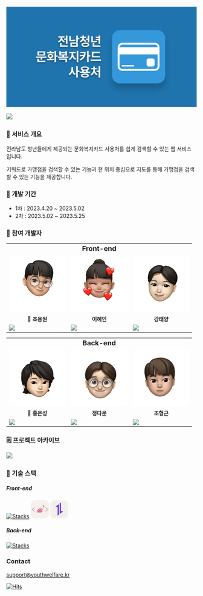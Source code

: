 ![header](https://github.com/team-culfare/YWC-FE/blob/develop/public/thumbnail.png?raw=true)

<a href = "https://youthwelfare.kr/"><img src="https://img.shields.io/badge/Project Website-blue?style=flat-square&logo=&logoColor=white"/></a>

### 🔎 서비스 개요

전라남도 청년들에게 제공되는 문화복지카드 사용처를 쉽게 검색할 수 있는 웹 서비스 입니다.

키워드로 가맹점을 검색할 수 있는 기능과 현 위치 중심으로 지도를 통해 가맹점을 검색할 수 있는 기능을 제공합니다.

### 📆 개발 기간

-   1차 : 2023.4.20 ~ 2023.5.02
-   2차 : 2023.5.02 ~ 2023.5.25

### 👥 참여 개발자

<table>
    <tr>
        <td style="font-size: 18px; font-weight: 700" align="center" colspan="3">Front-end</td>
    </tr>
    <tr>
        <td><img src="https://github.com/team-culfare/.resources/blob/main/%EC%A1%B0%EC%9A%A9%EC%9B%90.png?raw=true" width="150"/></td>
        <td><img src="https://github.com/team-culfare/.resources/blob/main/%EC%9D%B4%ED%98%9C%EC%9D%B8.png?raw=true" width="150"/></td>
        <td><img src="https://github.com/team-culfare/.resources/blob/main/%EA%B0%95%ED%83%9C%EC%96%91.jpg?raw=true" width="150"/></td>
    </tr>
    <tr>
        <td align="center" style="font-size: 14px; font-weight: 700">👑 조용원</td>
        <td align="center" style="font-size: 14px; font-weight: 700">이혜인</td>
        <td align="center" style="font-size: 14px; font-weight: 700">강태양</td>
    </tr>
    <tr>
        <td align="center"><a style="display: block" href = "https://github.com/nyongone"><img style="display: block" src="https://img.shields.io/badge/Github-black?style=flat-square&logo=&logoColor=white"/></a></td>
        <td align="center"><a href = "https://github.com/HAECHAN66"><img style="display: block" src="https://img.shields.io/badge/Github-black?style=flat-square&logo=&logoColor=white"/></a></td>
        <td align="center"><a href = "https://github.com/zxcv2987"><img style="display: block" src="https://img.shields.io/badge/Github-black?style=flat-square&logo=&logoColor=white"/></a></td>
    </tr>
</table>

<table>
    <tr>
        <td style="font-size: 18px; font-weight: 700" align="center" colspan="3">Back-end</td>
    </tr>
    <tr>
        <td><img src="https://github.com/team-culfare/.resources/blob/main/%ED%99%8D%EC%9D%80%EC%84%B1.png?raw=true" width="150"/></td>
        <td><img src="https://github.com/team-culfare/.resources/blob/main/%EC%A0%95%EB%8B%A4%EC%9A%B4.jpeg?raw=true" width="150"/></td>
        <td><img src="https://github.com/team-culfare/.resources/blob/main/%EC%A1%B0%ED%98%95%EA%B7%BC.jpeg?raw=true" width="150"/></td>
    </tr>
    <tr>
        <td align="center" style="font-size: 14px; font-weight: 700">👑 홍은성</td>
        <td align="center" style="font-size: 14px; font-weight: 700">정다운</td>
        <td align="center" style="font-size: 14px; font-weight: 700">조형근</td>
    </tr>
    <tr>
        <td align="center"><a href="https://github.com/lightpurple"><img style="display: block" src="https://img.shields.io/badge/Github-black?style=flat-square&logo=&logoColor=white"/></a></td>
        <td align="center"><a href="https://github.com/jdw611"><img style="display: block" src="https://img.shields.io/badge/Github-black?style=flat-square&logo=&logoColor=white"/></a></td>
        <td align="center"><a href="https://github.com/woomae"><img style="display: block" src="https://img.shields.io/badge/Github-black?style=flat-square&logo=&logoColor=white"/></a></td>
    </tr>
</table>

### 🗒️ 프로젝트 아카이브

[<img src="https://img.shields.io/badge/Notion-white?style=flat&logo=notion&logoColor=black"/>](https://www.notion.so/Youth-Welfare-fa3fe1a7c5b446e8b1971128cf6d804d?pvs=4)

### 🔧 기술 스택

##### Front-end

[![Stacks](https://skills.thijs.gg/icons?i=ts,react&theme=light)](https://skills.thijs.gg) <img src="https://github.com/team-culfare/.resources/blob/main/styledcomponents.png?raw=true" width = "48"/> <img src="https://github.com/team-culfare/.resources/blob/main/axios.png?raw=tru" width ="48"/>

##### Back-end

[![Stacks](https://skills.thijs.gg/icons?i=nodejs&theme=light)](https://skills.thijs.gg)

### Contact

support@youthwelfare.kr

[![Hits](https://hits.seeyoufarm.com/api/count/incr/badge.svg?url=https%3A%2F%2Fgithub.com%2Fteam-culfare%2FYWC-FE&count_bg=%23000000&title_bg=%23000000&icon=tinder.svg&icon_color=%23E7E7E7&title=HITS&edge_flat=false)](https://hits.seeyoufarm.com)
